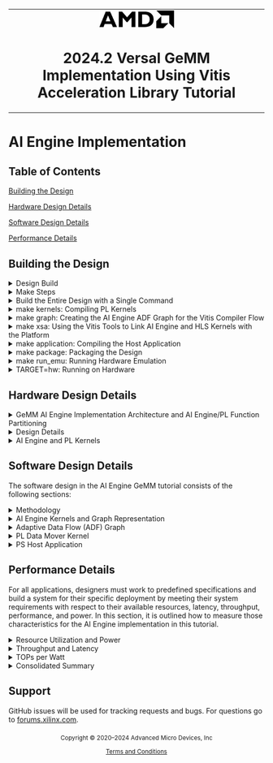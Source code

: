 ﻿<table class="sphinxhide" width="100%">
 <tr width="100%">
    <td align="center"><img src="https://raw.githubusercontent.com/Xilinx/Image-Collateral/main/xilinx-logo.png" width="30%"/><h1>2024.2 Versal GeMM Implementation Using Vitis Acceleration Library Tutorial</h1>
    </td>
 </tr>
</table>

# AI Engine Implementation 

## Table of Contents

[Building the Design](#Building-the-Design)

[Hardware Design Details](#Hardware-Design-Details)

[Software Design Details](#Software-Design-Details)

[Performance Details](#Performance-Details)

## Building the Design

<details>
<summary>Design Build</summary> 

### Design Build

In this section, you build and run the GeMM design using the AI Engine implementation. You compile the AI Engine design and integrate it into a larger system design (including the PL kernels and PS host application). Review the [Integrating the Application section in the AI Engine Documentation](https://docs.amd.com/r/en-US/ug1076-ai-engine-environment/Integrating-the-Application-Using-the-Vitis-Tools-Flow) for the general flow. 

At the end of this section, the design flow will generate a new directory (called `build/`). Underneath are sub-directories named `(gemm_$(MAT_DIMS)/` (for example, `gemm_32x32x32/`) depending on the Mat A and Mat B dimensions and the number of instances `x$(GEMM_INSTS)` chosen in the build. Each sub-directory contains the `hw_emu/` and/or `hw/` subfolders. The respective subfolders contain `Work/` and `libadf.a`, outputs from the AI Engine compiler, the host app executable and the builds, targeted to `hw` or `hw_emu` respectively. The `hw_emu/` subfolder contains the build for hardware emulation. The `hw/` subfolder contains the build for hardware run on a VCK190 board.

</details>

<details>
<summary>Make Steps</summary> 

### Make Steps

To run the following `make` steps (that is, `make kernels`, `make graph`, and so on), you must be in the `AIE/` folder. The options that can be specified in the `make` steps are as follows.

`TARGET:` This can be set to `hw` or `hw_emu` to build the design in the hardware or hardware emulation flow respectively. The default option is `hw_emu`.

`GEMM_INSTS:` This is set to `1` by default and is not allowed to be changed right.

`GEMM_SIZE`: Matrix Dimensions Involved. `32` means Mat A (input matrix 1), B (input matrix 2) and C (output matrix) are square matrices of dimension `32`. Permissible values are `32`, `64`, `128`, `256`, `512`, and `1024`.

`ITER_CNT:` The number of iterations the design is run. The default is `1`.

`EN_TRACE:` Flag to enable trace profiling. `0` is disabled and `1` is enabled. The default is `0` (disabled).

The Makefile uses the following directory references:

```
## Relative gemm directory
RELATIVE_PROJECT_DIR := ./

## Absolute gemm directory = <user path>/Tutorials/AI_Engine/gemm
PROJECT_REPO := $(shell readlink -f $(RELATIVE_PROJECT_DIR))

DESIGN_REPO  := $(PROJECT_REPO)/design
AIE_SRC_REPO := $(DESIGN_REPO)/aie_src
PL_SRC_REPO  := $(DESIGN_REPO)/pl_src
HOST_APP_SRC_REPO := $(DESIGN_REPO)/host_app_src

SYSTEM_CONFIGS_REPO    := $(DESIGN_REPO)/system_configs
PROFILING_CONFIGS_REPO := $(DESIGN_REPO)/profiling_configs
EXEC_SCRIPTS_REPO      := $(DESIGN_REPO)/exec_scripts
VIVADO_METRICS_SCRIPTS_REPO := $(DESIGN_REPO)/vivado_metrics_scripts
DIRECTIVES_REPO        := $(DESIGN_REPO)/directives


BASE_BLD_DIR     := $(PROJECT_REPO)/build
GEMM_BLD_DIR     := $(BASE_BLD_DIR)/gemm_$(MAT_DIMS)
INSTS_BLD_DIR    := $(GEMM_BLD_DIR)/x$(GEMM_INSTS)
BUILD_TARGET_DIR := $(INSTS_BLD_DIR)/$(TARGET)

REPORTS_REPO := $(PROJECT_REPO)/reports_dir
BLD_REPORTS_DIR := $(REPORTS_REPO)/gemm_$(MAT_DIMS)/x$(GEMM_INSTS)

XPE_REPO := $(PROJECT_REPO)/xpe_dir
BLD_XPE_DIR := $(XPE_REPO)/gemm_$(MAT_DIMS)/x$(GEMM_INSTS)/$(TARGET)
VCD_FILE_NAME := gemm_$(MAT_DIMS)_x$(GEMM_INSTS)
BLD_TGT_VCD_FILE := $(BUILD_TARGET_DIR)/$(VCD_FILE_NAME).vcd
XPE_FILE := $(BLD_XPE_DIR)/graph_$(VCD_FILE_NAME).xpe

EMBEDDED_PACKAGE_OUT := $(BUILD_TARGET_DIR)/package
EMBEDDED_EXEC_SCRIPT := run_script.sh

WORK_DIR := Work
AIE_SIM_IO_BASE_DIR := $(AIE_SRC_REPO)/aiesim_data
AIE_SIM_IO_DIR := $(AIE_SIM_IO_BASE_DIR)/gemm_$(MAT_DIMS)_ioFiles

```

</details>

<details>
<summary>Build the Entire Design with a Single Command</summary>

### Build the Entire Design with a Single Command

If you are already familiar with the AI Engine and Vitis kernel compilation flows, you can build the entire design for each case of `gemm_$(MAT_DIMS)` with one command: 

```bash
make run (default target is hardware emulation, 1 instance, gemm_$(MAT_DIMS) matrix dimensions, iterations=1 and no trace-profiling )
```
or 

```bash
make run TARGET=hw ITER_CNT=16 EN_TRACE=1 GEMM_SIZE=64 (hardware, 16 iterations, , matrix dimentions 64 for Mat A, B and C and enable trace profiling )
```

This command runs the `make kernels`,`make graph`,`make xsa`,`make application`,`make package`, and `make run_emu` for hardware emulation or to run on hardware (VCK190 board) depending on the `TARGET` you specify. The settings also apply to the individual make steps listed below.

The generated files for each `gemm_$(MAT_DIMS)` are placed under an individual directory: `$(BUILD_TARGET_DIR)/`. Each `make` step to build the design is specified in the following sections. These sections also detail the options used and the location of input and output files in each case.

</details>

<details>
<summary>make kernels: Compiling PL Kernels</summary> 

### make kernels: Compiling PL Kernels


In this step, the Vitis compiler takes any Vitis compiler kernels (RTL or HLS C) in the PL region of the target platform (`xilinx_vck190_base_202420_1`) and the AI Engine kernels and graph and compiles them into their respective XO files. The following commands compile the kernels (default `TARGET=hw_emu`, `GEMM_INSTS=1`, `GEMM_SIZE=32`, `ITER_CNT=1` and `EN_TRACE=0`). 

```
make kernels
```

The command alongwith the options used is as follows (for `dma_hls`):

```
$(BUILD_TARGET_DIR)/$(DATAMOVER_KERNEL_XO).xo: 
	mkdir -p $(BUILD_TARGET_DIR); \
	cd $(BUILD_TARGET_DIR); \
	v++ --target $(TARGET) $(DATAMOVER_KERNEL_VPP_FLAGS) \
		$(VPP_FLAGS) -c -k $(DATAMOVER_KERNEL_TOP) \
		$(DATAMOVER_KERNEL_SRC) -o $@
```

See [this page](https://docs.amd.com/r/en-US/ug1393-vitis-application-acceleration/v-Command) for a detailed description of all Vitis compiler switches. The following table provides a summary of the switches used. 

|Switch|Description|
|  ---  |  ---  |
|--target \| -t [hw\|hw_emu]|Specifies the build target.|
|--platform \| -f|Specifies the name of a supported acceleration platform as specified by the $PLATFORM_REPO_PATHS environment variable or the full path to the platform XPFM file.|
|--save-temps \| -s|Directs the Vitis compiler command to save intermediate files/directories created during the compilation and link process. Use the `--temp_dir` option to specify a location to write the intermediate files to.|
|--temp_dir <string>|This allows you to manage the location where the tool writes temporary files created during the build process. The temporary results are written by the Vitis compiler, and then removed, unless the `--save-temps` option is also specified.|
|--verbose|Display verbose/debug information.|
|--compile \| -c|Required for compilation to generate XO files from kernel source files.|
|--kernel \<arg\>\|-k \<arg\>|Compile only the specified kernel from the input file. Only one -k option is allowed per Vitis compiler command.|
|--output \| -o|Specifies the name of the output file generated by the V++ command. The DMA HLS kernels output should be XO.|

|Input|Description|
|  ---  |  ---  |
|$(PL_SRC_REPO)/dma_hls.cpp|Defines the data mover PL kernel.|

|Output|Description|
|  ---  |  ---  |
|$(BUILD_TARGET_DIR)/dma_hls.hw_emu.xo|The data mover kernel object file.|

</details>

<details>
<summary>make graph: Creating the AI Engine ADF Graph for the Vitis Compiler Flow</summary> 

### make graph: Creating the AI Engine ADF Graph for Vitis Compiler Flow

An ADF graph can be connected to an extensible Vitis platform (the graph I/Os can be connected either to platform ports or to ports on Vitis kernels through Vitis compiler connectivity directives). 

* The AI Engine ADF C++ graph of the design contains AI Engine kernels and PL kernels. 
* All interconnects between kernels are defined in the C++ graph
* All interconnections to external I/O are fully specified in the C++ simulation testbench (`graph.cpp`) that instantiates the C++ ADF graph object. 

To compile the graph using the Makefile flow type (default `TARGET=hw_emu`, `GEMM_INSTS=1`, `GEMM_SIZE=32`, `ITER_CNT=1` and `EN_TRACE=0`):

```
make graph
```

The following AI Engine compiler command, alongwith the options used, compiles the AI Engine design graph: 

```
...
AIE_FLAGS := -include=$(AIE_SRC_REPO)
AIE_FLAGS += -include=$(DSPLIB_ROOT)/L1/include/aie
AIE_FLAGS += -include=$(DSPLIB_ROOT)/L1/src/aie
AIE_FLAGS += -include=$(DSPLIB_ROOT)/L1/tests/aie/inc
AIE_FLAGS += -include=$(DSPLIB_ROOT)/L1/tests/aie/src
AIE_FLAGS += -include=$(DSPLIB_ROOT)/L2/include/aie
AIE_FLAGS += -include=$(DSPLIB_ROOT)/L2/tests/aie/common/inc
AIE_FLAGS += --verbose
AIE_FLAGS += --Xpreproc="-DITER_CNT=$(ITER_CNT)"
AIE_FLAGS += --Xpreproc="-DGRAPH_ITER_CNT=$(GRAPH_ITER_CNT)"
AIE_FLAGS += --Xpreproc="-DGEMM_SIZE=$(GEMM_SIZE)"
AIE_FLAGS += --Xpreproc="-DGEMM_INSTS=$(GEMM_INSTS)"
AIE_FLAGS += --platform=$(PLATFORM)
#AIE_FLAGS += --target=$(TARGET)

AIE_FLAGS += --log-level=5
#AIE_FLAGS += --test-iterations=2
AIE_FLAGS += --pl-freq=$(PL_FREQ)
#AIE_FLAGS += --dataflow

#AIE_FLAGS += --constraints=$(AIE_SRC_REPO)/constraints.aiecst

AIE_FLAGS += --Xmapper=BufferOptLevel9
AIE_FLAGS += --Xrouter=DMAFIFOsInFreeBankOnly


AIE_FLAGS += --workdir=$(WORK_DIR)

AIE_SIM_FLAGS := --pkg-dir $(WORK_DIR)/
AIE_SIM_FLAGS += -i=$(AIE_SIM_IO_DIR)

...
graph: $(LIBADF_A)

$(LIBADF_A):  $(AIE_SRC_REPO)/graph.*
	mkdir -p $(BUILD_TARGET_DIR); \
	cd $(BUILD_TARGET_DIR); \
	aiecompiler $(AIE_FLAGS) $(GRAPH_SRC_CPP) 2>&1 | tee -a aiecompiler.log
```

See [this page](https://docs.amd.com/r/en-US/ug1076-ai-engine-environment) for full AI Engine programming environment documentation.

The following table provides a summary of the switches used. 

|Switch|Description|
|  ---  |  ---  |
|--include=\<string\>|Specify compile-time include directory (zero or more).|
|--verbose\|-v|Verbose output of the AI Engine compiler emits compiler messages at various stages of compilation. These debug and tracing logs provide useful messages on the compilation process.|
|--Xpreproc="-D\<Pre-processor Macro String\>"|Specify compile time macro.|
|--Xchess="\<Chess Make Options\>"|Specify compile time chess make options; "main:bridge.llibs=softfloat m" enables floating point operations.|
|--heapsize=\<int\>|Heap size in bytes.|
|--log-level=\<int\>|Log level for verbose logging (default=1).|
|--workdir=\<string\>|By default, the compiler writes all outputs to a sub-directory of the current directory, called Work. Use this option to specify a different output directory.|

The following is a description of the output objects that results from executing the AI Engine compiler (`aiecompiler`) command.

|Inputs Sources|Description|
|  ---  |  ---  |
|$(AIE_SRC_REPO)/graph.cpp|Defines the GeMM graph objects.|

|Output Objects|Description|
|  ---  |  ---  |
|$(BUILD_TARGET_DIR)/libadf.a|Compiled AI Engine design graph.|
|$(BUILD_TARGET_DIR)/Work/|Directory that contains all outputs of the AI Engine compiler.|
</details>

<details>
<summary>make xsa: Using the Vitis Tools to Link AI Engine and HLS Kernels with the Platform</summary> 

### make xsa: Using the Vitis Tools to Link AI Engine and HLS Kernels with the Platform

After the AI Engine kernels and graph and PL HLS kernels have been compiled, you can use the Vitis compiler to link them with the platform to generate a XSA file. 

The Vitis tools allow you to integrate the AI Engine, HLS, and RTL kernels into an existing extensible platform. This is an automated step from a software developer perspective where the platform chosen is provided by the hardware designer. Alternatively, you can opt to use one of the many extensible base platforms provided by AMD, and use the Vitis tools to build the hardware design and integrate the AI Engine and PL kernels into it.
 
To test this feature in this tutorial, use the base VCK190 platform to build the design. The command to run this step is shown in the following example (default `TARGET=hw_emu`, `GEMM_INSTS=1`, `GEMM_SIZE=32`, `ITER_CNT=1` and `EN_TRACE=0`):

```
make xsa
``` 

The command along with the options used is as follows:

```
...
VPP_FLAGS := --platform $(PLATFORM)
VPP_FLAGS += --save-temps
VPP_FLAGS += --temp_dir $(BUILD_TARGET_DIR)/_x
VPP_FLAGS += --verbose
VPP_FLAGS += -g
...
VPP_LINK_FLAGS += --clock.freqHz $(VPP_CLOCK_FREQ):$(DATAMOVER_KERNEL_TOP)_0
VPP_LINK_FLAGS += --clock.defaultTolerance 0.001

### If Profiling for Performance Measurement is enabled..
ifeq ($(EN_TRACE),1)
   ifeq ($(TARGET),hw)
      VPP_LINK_FLAGS += --profile.data $(DATAMOVER_KERNEL_TOP):all:strmInp_from_C0
      VPP_LINK_FLAGS += --profile.trace_memory DDR
      
   endif
endif


VPP_LINK_FLAGS += --config $(SYSTEM_CONFIGS_REPO)/x$(GEMM_INSTS).cfg
VPP_LINK_FLAGS += --vivado.prop fileset.sim_1.xsim.simulate.log_all_signals=true

VPP_LINK_FLAGS += --vivado.prop run.impl_1.STEPS.PLACE_DESIGN.TCL.PRE=$(DIRECTIVES_REPO)/prohibit_select_bli_bels_for_hold.tcl

VPP_LINK_FLAGS += --vivado.prop run.synth_1.STEPS.SYNTH_DESIGN.ARGS.CONTROL_SET_OPT_THRESHOLD=16


VPP_LINK_FLAGS += --vivado.prop run.impl_1.{strategy}={Performance_ExplorePostRoutePhysOpt}
...
xsa:  kernels graph $(BUILD_TARGET_DIR)/$(XSA)

$(BUILD_TARGET_DIR)/$(XSA):$(KERNEL_XOS) $(SYSTEM_CONFIGS_REPO)/*
	cd $(BUILD_TARGET_DIR);	\
	v++ -l $(VPP_FLAGS) $(VPP_LINK_FLAGS) -t $(TARGET) -o $@ $(KERNEL_XOS) $(LIBADF_A)
```
See [this page](https://docs.amd.com/r/en-US/ug1393-vitis-application-acceleration/Building-the-Device-Binary) for a detailed description of Vitis linking options.

|Switch|Description|
|  ---  |  ---  |
|--platform \| -f|Specifies the name of a supported acceleration platform as specified by the $PLATFORM_REPO_PATHS environment variable or the full path to the platform XPFM file.|
|--save-temps \| -s|Directs the V++ command to save intermediate files/directories created during the compilation and link process. Use the `--temp_dir` option to specify a location to write the intermediate files to.|
|--temp_dir <string>|This allows you to manage the location where the tool writes temporary files created during the build process. The temporary results are written by the Vitis compiler, and then removed, unless the `--save-temps` option is also specified.|
|--verbose|Display verbose/debug information.|
|--config <config_file>|Specifies a configuration file containing V++ switches.|
|--output \| -o|Specifies the name of the output file generated by the V++ command. In this design the outputs of the DMA HLS kernels and the PL kernels interfacing with the AI Engine are in XO files.|
|--profile.data [<kernel_name>\|all]:[<cu_name>\|all]:[<interface_name>\|all]\(:[counters\|all]\)|Enables monitoring of data ports through the monitor IPs. This option needs to be specified during linking. See [this page](https://docs.amd.com/r/en-US/ug1393-vitis-application-acceleration/profile-Options) for detailed profiling options.|
|--profile.trace_memory \<FIFO\>:\<size\>\|\<MEMORY\>[\<n\>]|When building the hardware target \(-t=hw\), use this option to specify the type and amount of memory to use for capturing trace data. See [this page](https://docs.amd.com/r/en-US/ug1393-vitis-application-acceleration/profile-Options) for detailed profiling options.|

The information to tell the linker how to connect the AI Engine and PL kernels together is described in a configuration file, `system_configs/x$(GEMM_INSTS).cfg`. The file describes the overall connection scheme of the system.

```
[connectivity]
nk=dma_hls:1:dma_hls_0

#Connections For GEMM Insts 0...
stream_connect=dma_hls_0.strmOut_to_A0:ai_engine_0.DataInA0_CASC0:512
stream_connect=dma_hls_0.strmOut_to_A1:ai_engine_0.DataInA0_CASC1:512
stream_connect=dma_hls_0.strmOut_to_A2:ai_engine_0.DataInA0_CASC2:512
stream_connect=dma_hls_0.strmOut_to_A3:ai_engine_0.DataInA0_CASC3:512
stream_connect=dma_hls_0.strmOut_to_A4:ai_engine_0.DataInA0_CASC4:512
stream_connect=dma_hls_0.strmOut_to_A5:ai_engine_0.DataInA0_CASC5:512
stream_connect=dma_hls_0.strmOut_to_A6:ai_engine_0.DataInA0_CASC6:512
stream_connect=dma_hls_0.strmOut_to_A7:ai_engine_0.DataInA0_CASC7:512

stream_connect=dma_hls_0.strmOut_to_B0:ai_engine_0.DataInB0_CASC0:512
stream_connect=dma_hls_0.strmOut_to_B1:ai_engine_0.DataInB0_CASC1:512
stream_connect=dma_hls_0.strmOut_to_B2:ai_engine_0.DataInB0_CASC2:512
stream_connect=dma_hls_0.strmOut_to_B3:ai_engine_0.DataInB0_CASC3:512
stream_connect=dma_hls_0.strmOut_to_B4:ai_engine_0.DataInB0_CASC4:512
stream_connect=dma_hls_0.strmOut_to_B5:ai_engine_0.DataInB0_CASC5:512
stream_connect=dma_hls_0.strmOut_to_B6:ai_engine_0.DataInB0_CASC6:512
stream_connect=dma_hls_0.strmOut_to_B7:ai_engine_0.DataInB0_CASC7:512

stream_connect=dma_hls_0.strmOut_to_B8:ai_engine_0.DataInB1_CASC0:512
stream_connect=dma_hls_0.strmOut_to_B9:ai_engine_0.DataInB1_CASC1:512
stream_connect=dma_hls_0.strmOut_to_B10:ai_engine_0.DataInB1_CASC2:512
stream_connect=dma_hls_0.strmOut_to_B11:ai_engine_0.DataInB1_CASC3:512
stream_connect=dma_hls_0.strmOut_to_B12:ai_engine_0.DataInB1_CASC4:512
stream_connect=dma_hls_0.strmOut_to_B13:ai_engine_0.DataInB1_CASC5:512
stream_connect=dma_hls_0.strmOut_to_B14:ai_engine_0.DataInB1_CASC6:512
stream_connect=dma_hls_0.strmOut_to_B15:ai_engine_0.DataInB1_CASC7:512

stream_connect=dma_hls_0.strmOut_to_B16:ai_engine_0.DataInB2_CASC0:512
stream_connect=dma_hls_0.strmOut_to_B17:ai_engine_0.DataInB2_CASC1:512
stream_connect=dma_hls_0.strmOut_to_B18:ai_engine_0.DataInB2_CASC2:512
stream_connect=dma_hls_0.strmOut_to_B19:ai_engine_0.DataInB2_CASC3:512
stream_connect=dma_hls_0.strmOut_to_B20:ai_engine_0.DataInB2_CASC4:512
stream_connect=dma_hls_0.strmOut_to_B21:ai_engine_0.DataInB2_CASC5:512
stream_connect=dma_hls_0.strmOut_to_B22:ai_engine_0.DataInB2_CASC6:512
stream_connect=dma_hls_0.strmOut_to_B23:ai_engine_0.DataInB2_CASC7:512


stream_connect=ai_engine_0.DataOutC0:dma_hls_0.strmInp_from_C0
stream_connect=ai_engine_0.DataOutC1:dma_hls_0.strmInp_from_C1
stream_connect=ai_engine_0.DataOutC2:dma_hls_0.strmInp_from_C2

[advanced]
# Disable Profiling in hw_emu so that it is faster...
param=hw_emu.enableProfiling=false

```

See [this page](https://docs.amd.com/r/en-US/ug1393-vitis-application-acceleration/Vitis-Compiler-Configuration-File) for a detailed description of the Vitis compiler configuration file.

|Switch|Comment|
|  ---  |  ---  |
|--connectivity.nk|Number of kernels. `dma_hls:1:dma_hls_0` means that the Vitis compiler should instantiate one dma_hls kernel and name the instance `dma_hls_0`.|
|--connectivity.stream_connect|How the kernels will connect to IPs, platforms, or other kernels. The output of the AI Engine compiler tells you the interfaces that need to be connected. `dma_hls_0.strmOut_to_A0:ai_engine_0.DataIn0` means that the Vitis compiler should connect the port `strmOut_to_A0` of the `dma_hls` PL kernel to the shim channel of the AI Engine with the logical name `DataIn0`, defined in `$(AIE_SRC_REPO)/graph.cpp` as part of the PLIO instantiation.|
|param=compiler.addOutputTypes=hw_export| This option tells the Vitis compiler that besides creating an XCLBIN file, it also outputs an XSA file which is needed to create a post-Vivado fixed platform for Vitis software development.|

The Vitis compiler calls the Vivado™ IP integrator under the hood to build the design. The platform and kernels are input to the Vivado Design Suite, which produces a simulation XSA or an XSA after running place and route on the design. The point at which the XSA is produced from Vivado depends on the `-target` option set on the Vitis compiler command line. 

You can now view the Vivado project, which is located in the `$(BUILD_TARGET_DIR)/_x/link/vivado/vpl/prj` directory. You have now have generated the XCLBIN file that will be used to execute your design on the platform.

</details>

<details>
<summary>make application: Compiling the Host Application</summary> 

### make application: Compiling the Host Application

You can compile the host application by following the typical cross-compilation flow for the Cortex A72. To build the application, run the following command (default `TARGET=hw_emu`, `GEMM_INSTS=1`, `GEMM_SIZE=32`, `ITER_CNT=1` and `EN_TRACE=0`):

```
make application
```
or

```
application: graph $(BUILD_TARGET_DIR)/$(APP_ELF)

REG_GCC_FLAGS := $(GCC_FLAGS)
REG_GCC_FLAGS += -DITER_CNT=$(ITER_CNT)
REG_GCC_FLAGS += -DGRAPH_ITER_CNT=$(GRAPH_ITER_CNT)

$(BUILD_TARGET_DIR)/$(APP_ELF): $(HOST_APP_SRC)/* $(LIBADF_A)
	@rm -rf $(BUILD_TARGET_DIR)/app_control.o $(BUILD_TARGET_DIR)/gemm_aie_app.o $(BUILD_TARGET_DIR)/$(APP_ELF)
	$(CXX) $(REG_GCC_FLAGS) $(GCC_INC_FLAGS) $(AIE_CONTROL_CPP) -o $(BUILD_TARGET_DIR)/app_control.o
	$(CXX) $(REG_GCC_FLAGS) $(GCC_INC_FLAGS) $(APP_SRC_CPP) -o $(BUILD_TARGET_DIR)/gemm_aie_app.o $(GCC_INC_LIB) $(GCC_LIB)
	$(CXX) $(BUILD_TARGET_DIR)/app_control.o $(BUILD_TARGET_DIR)/gemm_aie_app.o $(GCC_INC_LIB) $(GCC_LIB) -o $(BUILD_TARGET_DIR)/$(APP_ELF)
```


See [this page](https://xilinx.github.io/XRT/master/html/index.html) for XRT documentation. See [this page](https://docs.amd.com/r/en-US/ug1076-ai-engine-environment/Programming-the-PS-Host-Application) for details of host application programming.



|Switch|Description|
|  ---  |  ---  |
|-O \| Optimize.| Optimizing compilation takes more time and a lot more memory for a large function. With -O, the compiler tries to reduce code size and execution time, without performing any of the optimizations that can take a great deal of compilation time.|
|-D__linux__|
|-DXAIE_DEBUG|Enable debug interface capabilities where certain core status, event status, or stack trace can be dumped out.|
|-D\<Pre-processor Macro String\>=\<value\>|Pass pre-processor macro definitions to the cross-compiler.|
|-I \<dir\>|Add the directory `dir` to the list of directories to be searched for header files.|
|-o \<file\>|Place output in file `<file>`. This applies regardless of the output being produced, whether it be an executable file, an object file, an assembler file, or preprocessed C code.|
|--sysroot=\<dir\>|Use `dir` as the logical root directory for headers and libraries. For example, if the compiler normally searches for headers in `/usr/include` and libraries in `/usr/lib`, it instead searches `dir/usr/include` and `dir/usr/lib`. This is automatically set by the `env_setup.sh` script.|
|-l\<library\>|Search the library named `library` when linking. The GeMM tutorial requires the `adf_api_xrt` and `xrt_coreutil` libraries.|
|-L \<dir\>|Add directory `<dir>` to the list of directories to be searched for `-l`.|

The following is a description of the input sources compiled by the AI Engine compiler command. 

|Inputs Sources|Description|
|  ---  |  ---  |
|$(HOST_APP_SRC_REPO)/gemm_aie_app.cpp|Source application file for the `gemm_aie_xrt.elf` that will run on an A72 processor.|
|$(BUILD_TARGET_DIR)/Work/ps/c_rts/aie_control_xrt.cpp|This is the AI Engine control code generated implementing the graph APIs for the GeMM graph.|

The following is a description of the output objects that results from executing the AI Engine compiler command with the above inputs and options. 

|Output Objects|Description|
|  ---  |  ---  |
|$(BUILD_TARGET_DIR)/gemm_aie_xrt.elf|The executable that will run on an A72 processor.|

</details>

<details>
<summary>make package: Packaging the Design</summary> 

### make package: Packaging the Design

With the AI Engine outputs created, as well as the new platform, you can now generate the programmable device image (PDI) and a package to be used on an SD card. The PDI contains all the executables, bitstreams, and configurations of the device. The packaged SD card directory contains everything to boot Linux, the generated applications, and the XCLBIN.

The command to run this step is as follows (default `TARGET=hw_emu`, `GEMM_INSTS=1`, `GEMM_SIZE=32`, `ITER_CNT=1` and `EN_TRACE=0`):

```
make package
``` 

or

```
...
PKG_FLAGS := -t $(TARGET)
PKG_FLAGS += --save-temps
PKG_FLAGS += --temp_dir $(BUILD_TARGET_DIR)/_x
PKG_FLAGS += -f $(PLATFORM)
PKG_FLAGS += --package.rootfs $(COMMON_IMAGE_VERSAL)/rootfs.ext4
PKG_FLAGS += --package.kernel_image $(COMMON_IMAGE_VERSAL)/Image
PKG_FLAGS += --package.boot_mode=sd
PKG_FLAGS += --package.out_dir $(EMBEDDED_PACKAGE_OUT)
PKG_FLAGS += --package.image_format=ext4
PKG_FLAGS += --package.sd_file $(BUILD_TARGET_DIR)/$(APP_ELF) $(BUILD_TARGET_DIR)/$(XSA) $(LIBADF_A)
PKG_FLAGS += --package.sd_file $(BUILD_TARGET_DIR)/$(APP_ELF_INF_RUN) 
PKG_FLAGS += --package.sd_file $(EXEC_SCRIPTS_REPO)/$(EMBEDDED_EXEC_SCRIPT)

## If Profiling for Performance Measurement is enabled..
ifeq ($(EN_TRACE),1)
   ifeq ($(TARGET),hw)
      PKG_FLAGS += --package.sd_file $(PROFILING_CONFIGS_REPO)/xrt.ini
   
   endif
endif

## If XRT_ROOT is set...
ifdef XRT_ROOT
   PKG_FLAGS += --package.sd_dir $(XRT_ROOT)

endif

PKG_FLAGS += --package.defer_aie_run
...
package: application application_inf_run xsa $(EMBEDDED_PACKAGE_OUT)

$(EMBEDDED_PACKAGE_OUT): $(PROFILING_CONFIGS_REPO)/* $(EXEC_SCRIPTS_REPO)/* $(BUILD_TARGET_DIR)/$(APP_ELF) $(BUILD_TARGET_DIR)/$(XSA) $(BUILD_TARGET_DIR)/$(APP_ELF_INF_RUN)
	rm -rf $(EMBEDDED_PACKAGE_OUT)
	cd $(BUILD_TARGET_DIR);	\
	v++ -p $(PKG_FLAGS)
```

See [this page](https://docs.amd.com/r/en-US/ug1393-vitis-application-acceleration/package-Options) for more details about packaging the system.

|Switch|Description|
|  ---  |  ---  |
|--target \| -t [hw\|hw_emu]|Specifies the build target.|
|--package \| -p|Packages the final product at the end of the Vitis compile and link build process.|
|--package.rootfs \<arg\>|Where \<arg\> specifies the absolute or relative path to a processed Linux root file system file. The platform RootFS file is available for download from xilinx.com. Refer to the [Vitis Software Platform Installation](https://docs.amd.com/r/en-US/ug1393-vitis-application-acceleration/Vitis-Software-Platform-Installation) for more information.|
|--package.kernel_image \<arg\>|Where \<arg\> specifies the absolute or relative path to a Linux kernel image file. Overrides the existing image available in the platform. The platform image file is available for download from xilinx.com. Refer to the [Vitis Software Platform Installation](https://docs.amd.com/r/en-US/ug1393-vitis-application-acceleration/Vitis-Software-Platform-Installation) for more information.|
|--package.boot_mode \<arg\>|Where \<arg\> specifies <ospi\|qspi\|sd>. Boot mode used for running the application in emulation or on hardware.|
|--package.image_format|Where \<arg\> specifies the \<ext4\|fat32\> output image file format. `ext4` is the Linux file system and `fat32` is the Windows file system.|
|--package.sd_file|Where \<arg\> specifies an ELF or other data file to package into the `sd_card` directory/image. This option can be used repeatedly to specify multiple files to add to the `sd_card` directory.|
|--package.defer_aie_run| Load the AI Engine application with the ELF file, but wait to run it until graph run directs it. This is required in the PS based AI Engine flow.|

|Inputs Sources|Description|
|  ---  |  ---  |
|$(PLATFORM_REPO_PATHS)/sw/versal/xrt|The PS host application needs the XRT headers in this folder to execute.|
|$(PLATFORM_REPO_PATHS)/sw/versal/xilinx-versal/rootfs.ext4|The root filesystem file for PetaLinux.|
|$(PLATFORM_REPO_PATHS)/sw/versal/xilinx-versal/Image|The pre-built PetaLinux image that the processor boots from.|
|$(BUILD_TARGET_DIR)/gemm_aie_xrt.elf|The PS host application executable created in the `make application` step.|
|$(BUILD_TARGET_DIR)/vck190_aie_gemm.hw_emu.xsa|The XCLBIN file created in the `make xsa` step.|
|$(BUILD_TARGET_DIR)/libadf.a|The compiled AI Engine design graph created in the `make graph` step.|

The output of the Vitis compiler package step is the package directory that contains the contents to run hardware emulation. 

|Output Objects|Description|
|  ---  |  ---  |
|$(BUILD_TARGET_DIR)/package|The hardware emulation package that contains the boot file, hardware emulation launch script, PLM and PMC boot files, PMC and QEMU command argument specification files, and Vivado simulation folder.|

</details>

<details>
<summary>make run_emu: Running Hardware Emulation</summary>

### make run_emu: Running Hardware Emulation

After packaging, everything is set to run hardware emulation. To run emulation, use the following command (default `TARGET=hw_emu`):

```
make run_emu 
```

or

```
###########################################################################
Hardware Emulation Goto:
$(BUILD_TARGET_DIR)/package

and do:
./launch_hw_emu.sh or ./launch_hw_emu.sh -g (for waveform viewer) or ./launch_hw_emu.sh -run-app $(EMBEDDED_EXEC_SCRIPT) (to check results without opening waveform viewer) ...

```

When hardware emulation is launched, you see the QEMU simulator load. Wait for the autoboot countdown to go to zero. After a few minutes, the root Linux prompt comes up: 

```bash

root@versal-rootfs-common-2024_2:~#

```

After the root prompt comes up, run the following commands to run the design:  

```
mount /dev/mmcblk0p1 /mnt
cd /mnt
./gemm_aie_xrt.elf a.xclbin
```

The `gemm_aie_xrt.elf` executes. After a few minutes, you should see the output with `TEST PASSED` on the console. When this is shown, run the following keyboard command to exit the QEMU instance: 

```
#To exit QEMU Simulation
Press CtrlA, let go of the keyboard, and then press x 
```

To run with waveform, do the following:

```
cd $(BUILD_TARGET_DIR)/package
./launch_hw_emu.sh -g
```

The XSIM Waveform Viewer is launched. Drag and drop the signals into the viewer and click **Play** to start the emulation. Go back to the terminal and wait for the Linux prompt to show up. In the XSIM Waveform Viewer, you see the signals you added to the waveform adjusting over the execution of the design. When this is done, hit the pause button and close the window to end the emulation.

The following figure shows a waveform view of the gemm_32x32x32 - 1x design.

![Image of GeMM AIE HW_EMU Run Waveform View For 32x32x32 Design](images/gemm_aie_hw_emu_waveform_view_32x32x32.PNG)

</details>

<details>
<summary>TARGET=hw: Running on Hardware</summary>

### Running on Hardware

To run the design in hardware, rerun the following `make` steps with `TARGET=hw` and other applicable options (see the preceding `make` steps specified above).

```
make kernels xsa package TARGET=hw 
```

These commands create a `$(BUILD_TARGET_DIR)` folder with the kernels, XSA, and `package` for a hardware run. 

Run the following step to set up the execution file, generated images, and base images (`$(BUILD_TARGET_DIR)/package/sd_card` and `$(BUILD_TARGET_DIR)/package/sd_card.img`).

```
make run_emu TARGET=hw 
```

These commands create a `build/hw` folder with the kernels, XSA, and `package` for a hardware run. Follow steps 1-9 to run the `gemm_aie_xrt.elf` executable on your VCK190 board. 

**Step 1.** Ensure your board is powered off. 

**Step 2.** Use an SD card writer (such as balenaEtcher) to flash the `sd_card.img` file to an SD card. 

**Step 3.** Plug the flashed SD card into the top slot of the VCK190 board. 

**Step 4.** Set the switch (`SW1 Mode\[3:0\]=1110 = OFF OFF OFF ON`).

**Step 5.** Connect your computer to the VCK190 board using the USB cable included with the board. 

**Step 6.** Open a TeraTerm terminal and select the correct COM port. Set the port settings to the following: 

```
Port: <COMMXX>
Speed: 115200
Data: 8 bit
Parity: none
Stop Bits: 1 bit
Flow control: none
Transmit delay: 0 msec/char 0 msec/line
```

**Step 7.** Power on the board.

**Step 8.** Wait until you see the `root@versal-rootfs-common-2024.2` Linux command prompt. Press **Enter** a few times to get past any `xinit` errors. 

**Step 9.** Run the following commands in the TeraTerm terminal: 

```
cd /mnt/sd-mmcblk0p1

./gemm_aie_xrt.elf a.xclbin
```

</details>

## Hardware Design Details
<details>
<summary>GeMM AI Engine Implementation Architecture and AI Engine/PL Function Partitioning</summary>

### GeMM AI Engine Implementation Architecture and AI Engine/PL Function Partitioning

The following figure shows a high-level block diagram of the design. The test harness consists of the AI Engine and data mover HLS kernels (`dma_hls`). In this setup, there is an AXI4-Stream interface between the data mover kernels and AI Engines, with a data width of 128 bits. The data mover kernels and the AI Engine array interface are running at 312.5 MHz.

The data mover is a PL-based data generator and checker. It generates constant matrices as inputs and checks the output of the gemm core for its output.

#### GeMM Block Diagram for Matrices 32x32x32 to 1024x1024x1024
![Image of GeMM AIE Implementation Architecture GeMM 32x32x32 to 1024x1024x1024](images/gemm_aie_block_diagram_common.PNG)


</details>

<details>
<summary>Design Details</summary>

### Design Details

The design in this tutorial starts with a base platform containing the control interface and processing system (CIPS), NoC, AI Engine, and the interfaces among them. The Vitis compiler linker step builds on top of the base platform by adding the AI Engine graphs and PL kernels. To add the various functions in a system-level design, PL kernels are added to the base platform depending on the application (that is, the PL kernels present in each design might vary). An ADF graph is connected to an extensible Vitis platform where the graph I/Os are connected either to the platform ports or to ports on Vitis kernels through the Vitis compiler connectivity directives. In the design, the components are added by the Vitis compiler `-l` step (see [make XSA](#make-xsa-using-the-vitis-tools-to-link-ai-engine-and-hls-kernels-with-the-platform)) and include the following:


* `libadf.a`
* Data mover kernel (`dma_hls.[hw|hw_emu].xo`)
* Connection interfaces defined in the system configuration file

To see a schematic view of the design with the extended platform as shown in the following figure, open the following in Vivado:

```
`build/gemm_$(MAT_DIMS)/x$(GEMM_INSTS)/[hw|hw_emu]/_x/link/vivado/vpl/prj/prj.xpr`
```

![Image of GeMM AIE Vivado BD GeMM 32x32x32](images/gemm_aie_vivado_bd_32x32x32.PNG)

In this design, the GeMM computation happens in multiple stages. The input is split and broadcast to multiple cores, the number of rows in Mat A and the number of columns in Mat B is split into several blocks, based on the cascade length and so on, and then each block in Mat A is multiplied with the corresponding block in Mat B, which generates blocks of outputs, which finally propagated for to the final output.

The datamover kernel provides the parallel inputs required by the GeMM AIE graph, and finally, the data coming out of the AI Engines is streamed to a PL kernel where it is checked against the expected constant pattern. If there is a mismatch, it is recorded in the variable `errCnt`, which is read in the host app to determine whether the test has passed or failed.

The system debugging and profiling IP (DPA) is added to the PL region of the device to capture AI Engine runtime trace data if the `EN_TRACE` option is enabled in the design. The `dma_hls` kernel and the AI Engine array interface are both operating at 312.5 MHz.

</details>

<details>
<summary>AI Engine and PL Kernels</summary>

### AI Engine and PL Kernels

The top-level AI Engine graph, `graph.cpp`, contains two sub-graphs: `aiesynth_graph` and `GeMM`. The `aiesynth_graph` performs the block-level GeMM and the `GeMM` graph.

#### dma_hls

The PL-based data mover consists of the `dma_hls` kernel, which generates constant Inputs for Mat A and B and checks the output of GeMM graph for the expected constant pattern.

* It internally comprises four loops (`inp_A`, `inp_B`, and `out_C`), with all concurrently scheduled.
* The data width is 128 bits at both the AXI4-stream I/O sides, running at 312.5 MHz.

</details>

## Software Design Details

The software design in the AI Engine GeMM tutorial consists of the following sections:

<details>
<summary>Methodology</summary>

### Methodology

The following figure elaborates on the AI Engine implementation methodology.


#### GeMM Block Diagram Methodology for Matrices 32x32x32 to 1024x1024x1024

![Image of GeMM AIE Implementation Methodology GeMM 32x32x32 to 1024x1024x1024](images/gemm_aie_block_diagram_methodology_common.PNG)

#### AI Engine

##### Independent Cores

The kernels in the AI Engine graph for `aiesynth_graph` are to be configured to be independent, with runtime ratios set to >= 0.6 so that each can be run independently of the other.

```
...
for(int i = 0; i < 8; i++) {
            adf::runtime<ratio>(sg_0_0_kernels[i]) = 0.9;
         }
...
```

##### Window Streaming Buffer Config

The `graph.h` graph performs GeMM with graph window streaming buffer size as `WINDOW_SIZE`, which is fixed to matrix dimension.
```
...
   #define SPLIT 3
   #define CASC_LN 8
   #define N_SAMPLES 1
   
   //defining DIM_A, DIM_B, DIM_AB
   #if GEMM_SIZE == 32
   #define DIM_A 16 
   #define DIM_B 12
   #elif GEMM_SIZE == 64
   #define DIM_A 32 
   #define DIM_B 24
   #elif GEMM_SIZE == 128
   #define DIM_A 44 
   #define DIM_B 44 
   #elif GEMM_SIZE == 256
   #define DIM_A 44 
   #define DIM_B 44 
   #elif GEMM_SIZE == 512
   #define DIM_A 16 
   #define DIM_B 16
   #elif GEMM_SIZE == 1024
   #define DIM_A 16 
   #define DIM_B 16
   #endif
   #define DIM_AB (GEMM_SIZE)
   
   //defining GEMM_SIZE_ZP_A
   #if (GEMM_SIZE % DIM_A) == 0 
       #define GEMM_SIZE_ZP_A GEMM_SIZE			
   #else 
       #define GEMM_SIZE_ZP_A (GEMM_SIZE - (GEMM_SIZE % DIM_A) + DIM_A)	
   #endif
   
   //defining GEMM_SIZE_ZP_B
   #if (GEMM_SIZE % (DIM_B*SPLIT)) == 0 
       #define GEMM_SIZE_ZP_B GEMM_SIZE			
   #else 
       #define GEMM_SIZE_ZP_B ((GEMM_SIZE) - ((GEMM_SIZE) % (DIM_B*SPLIT)) + (DIM_B*SPLIT))
   #endif

   #endif
   
   
   #define WINDOW_SIZE_A (DIM_A * DIM_AB * N_SAMPLES)
   #define WINDOW_SIZE_B (DIM_B * DIM_AB * N_SAMPLES)
...
```

#### Data Mover

##### Data Generation/Checking and Sequencing

The data mover comprises four loops (`inp_A`, `inp_B`, and `out_C`), with all concurrently scheduled.

##### Concurrent Scheduling

Concurrent scheduling is required so that each function runs independently and the execution of one function is not blocking the other. The concurrent scheduling of the three functions `inp_A`, `inp_B`, and `out_C` is achieved using `#pragma HLS DATAFLOW` as shown in the following example.

```
#pragma HLS DATAFLOW
   
   ap_uint<21> errCnt = 0;
   ap_uint<128> goldenVal_ZP = ap_uint<128> \
   ("0x00000000000000000000000000000000", 16);
   
   #if GEMM_SIZE == 32
      ap_uint<128> goldenVal = ap_uint<128> \
      ("0x00400040004000400040004000400040", 16);
   
   #elif GEMM_SIZE == 64
      ap_uint<128> goldenVal = ap_uint<128> \
      ("0x00800080008000800080008000800080", 16);
   
   #elif GEMM_SIZE == 128
      ap_uint<128> goldenVal = ap_uint<128> \
      ("0x01000100010001000100010001000100", 16);
   
   #elif GEMM_SIZE == 256
      ap_uint<128> goldenVal = ap_uint<128> \
      ("0x02000200020002000200020002000200", 16);
   
   #elif GEMM_SIZE == 512
      ap_uint<128> goldenVal = ap_uint<128> \
      ("0x04000400040004000400040004000400", 16);
   
   #elif GEMM_SIZE == 1024
      ap_uint<128> goldenVal = ap_uint<128> \
      ("0x08000800080008000800080008000800", 16);
   
   #endif


   inp_A(strmOut_to_A0, strmOut_to_A1, strmOut_to_A2, strmOut_to_A3, strmOut_to_A4, strmOut_to_A5, strmOut_to_A6, strmOut_to_A7,
         matSz_A);
   
   inp_B(strmOut_to_B0, strmOut_to_B1, strmOut_to_B2, strmOut_to_B3,
         strmOut_to_B4, strmOut_to_B5, strmOut_to_B6, strmOut_to_B7,
         strmOut_to_B8, strmOut_to_B9, strmOut_to_B10, strmOut_to_B11,
         strmOut_to_B12, strmOut_to_B13, strmOut_to_B14, strmOut_to_B15,
         strmOut_to_B16, strmOut_to_B17, strmOut_to_B18, strmOut_to_B19,
         strmOut_to_B20, strmOut_to_B21, strmOut_to_B22, strmOut_to_B23,
         matSz_B);
   
   out_C(strmInp_from_C0, strmInp_from_C1, strmInp_from_C2, matSz_C, errCnt, goldenVal, goldenVal_ZP);
   }
```

##### Vitis HLS Scheduling and Dataflow View

The following figure shows the data mover scheduler view.

![Image of Datamover Scheduler View](images/dma_hls_scheduler_view.PNG)

The following figure shows the data mover dataflow view.

![Image of Datamover Dataflow View](images/dma_hls_dataflow_view.PNG)

The following figure shows the data mover functional call graph view.

![Image of Datamover Functional call graph View](images/dma_hls_functional_call_graph_view.PNG)

#### Streaming Interface Data Width

The streaming interface data width is kept at 128 bits to reduce read/write overhead while processing data.

</details>

<details>
<summary>AI Engine Kernels and Graph Representation</summary>

### AI Engine Kernels and Graph Representation

An AI Engine kernel is a C/C++ program written using specialized intrinsic calls that target the VLIW vector processor. The AI Engine compiler compiles the kernel code to produce an executable ELF file for each of the AI Engines being used in the design. Review the [AI Engine Kernel Programming](https://docs.amd.com/r/en-US/ug1079-ai-engine-kernel-coding) section in the AI Engine documentation for a high-level overview of kernel programming. These kernels can be stitched together to function as AI Engine graphs written in C++. In this design, the AI Engine compiler writes a summary of compilation results. You can view the graph by running the following command:

`vitis_analyzer $(BUILD_TARGET_DIR)/Work/graph.aiecompile_summary`

The following figures show the graph representation of the AI Engine kernels (default gemm_32x32x32), it shows the compute units.

![Image of GeMM AI Engine Graph GeMM 32x32x32](images/gemm_aie_graph_vitis_analyzer_32x32x32.PNG)

</details>

<details>
<summary>Adaptive Data Flow (ADF) Graph</summary>

### Adaptive Data Flow (ADF) Graph

This section describes the overall data flow graph specification of the GeMM design using AI Engine which is compiled by the AI Engine compiler.

The overall graph definition of the design is contained in the `graph.cpp` file. The top-level graph contains two sub-graphs, `aiesynth_graph` and `GeMM`. The following describes the definition of the sub-graphs.

#### Defining the Graph Class


Define the graph classes by using the objects defined in the appropriate name space. It must include the ADF library and [Vitis DSP Library](https://docs.amd.com/r/en-US/Vitis_Libraries/dsp/user_guide/L2/dsp-lib-func.html#matrix-multiply) for GeMM. A general specification is put in for the ADF namespace:


```
   class GeMM: public adf::graph
   {
      public:
         input_plio matA_inp[CASC_LN];
         input_plio matB_inp[(SPLIT * CASC_LN)];
         output_plio matC_out[SPLIT];
         
         GeMM() {
            // GeMM Graph Declarations...
            xf::dsp::aie::blas::matrix_mult::matrix_mult_graph<int16, int16, DIM_A, DIM_AB, DIM_B, 0, 0, \
               ROW_MAJOR, ROW_MAJOR, ROW_MAJOR, 0, 0, 0, WINDOW_SIZE_A, WINDOW_SIZE_B, CASC_LN> mmult[SPLIT];
            
            // Mat A PLIO node names...
            for(int j = 0; j < CASC_LN; ++j) {
               std::string matA_plioOut_str = "DataInA" + std::to_string(0) + "_CASC" + std::to_string(j);
               const char *matA_plioOut = matA_plioOut_str.c_str();
               
               std::string matA_Out_file_str = "a" + std::to_string(0) + "_casc" + std::to_string(j) + ".txt";
               const char *matA_Out_file = matA_Out_file_str.c_str();
               
               matA_inp[j] = input_plio::create(matA_plioOut, plio_128_bits, matA_Out_file);
            }
            
            for(int i = 0; i < SPLIT; ++i) {
               // CASC_LN No. of kernels will be created...
               adf::kernel *mmult_kernels = mmult[i].getKernels();
               
               for(int j = 0; j < CASC_LN; ++j) {
                  // Mat B PLIO node names...
                  std::string matB_plioOut_str = "DataInB" + std::to_string(i) + "_CASC" + std::to_string(j);
                  const char *matB_plioOut = matB_plioOut_str.c_str();
                  
                  std::string matB_Out_file_str = "b" + std::to_string(i) + "_casc" + std::to_string(j) + ".txt";
                  const char *matB_Out_file = matB_Out_file_str.c_str();
                  
                  matB_inp[(i * CASC_LN) + j] = input_plio::create(matB_plioOut, plio_128_bits, matB_Out_file);
               } 
               
               // Mat C PLIO node names...
               std::string matC_plioOut_str = "DataOutC" + std::to_string(i);
               const char *matC_plioOut = matC_plioOut_str.c_str();
               
               std::string matC_Out_file_str = "data/c" + std::to_string(i) + ".txt";
               const char *matC_Out_file = matC_Out_file_str.c_str();
               
               // Creating PLIO nodes...
               matC_out[i] = output_plio::create(matC_plioOut, plio_128_bits, matC_Out_file);
               
               // Connecting PLIO Nodes...
               for(int k = 0; k < CASC_LN; ++k) {
                  // Setting runtime ratio...
                  adf::runtime<ratio>(mmult_kernels[k]) = 0.8;
                  
                  // Connecting port IO nodes...
                  adf::connect<>(matA_inp[k].out[0], mmult[i].inA[k]);
                  adf::connect<>(matB_inp[(i * CASC_LN) + k].out[0], mmult[i].inB[k]);
               }
               
               // Connecting port IO nodes...
               adf::connect<>(mmult[i].out[0], matC_out[i].in[0]);
            }
            location<graph>(*this) = area_group({{aie_tile, 14, 0, 13+CASC_LN, SPLIT}});
         }
   };
```

#### Top-Level Application

Define a top-level application file (`graph.cpp` in this design) that contains an instance of the graph class:

```
#include "graph.h"

int base_col = 0, base_row = 0, matrixCtr = 0;

GeMM g;

#ifdef __AIESIM__

   int main(void)
   {
      g.init();
      g.run(GRAPH_ITER_CNT);
      g.end();
   
      return 0;
   }

#endif
```

</details>

<details>
<summary>PL Data Mover Kernel</summary>

### PL Data Mover Kernel

In addition to the kernels operating in the AI Engine array, this design specifies a data mover kernel to run in the PL region of the device (written in HLS C++). The data mover kernel is brought into the design during the Vitis kernel compilation. The software design of the data mover kernel is described in the following sections. 

#### dma_hls (dma_hls.cpp)

The `dma_hls` kernel write and reads data to AXI4-Stream interfaces.

##### Top Function Declaration

The `dma_hls` kernel takes the following arguments which was declared in `dma_hls.h`:

```
int dma_hls(
   hls::stream<ap_axiu<128, 0, 0, 0>> &strmOut_to_A0,
   hls::stream<ap_axiu<128, 0, 0, 0>> &strmOut_to_A1,
   hls::stream<ap_axiu<128, 0, 0, 0>> &strmOut_to_A2,
   hls::stream<ap_axiu<128, 0, 0, 0>> &strmOut_to_A3,
   hls::stream<ap_axiu<128, 0, 0, 0>> &strmOut_to_A4,
   hls::stream<ap_axiu<128, 0, 0, 0>> &strmOut_to_A5,
   hls::stream<ap_axiu<128, 0, 0, 0>> &strmOut_to_A6,
   hls::stream<ap_axiu<128, 0, 0, 0>> &strmOut_to_A7,
   hls::stream<ap_axiu<128, 0, 0, 0>> &strmOut_to_B0,
   hls::stream<ap_axiu<128, 0, 0, 0>> &strmOut_to_B1,
   hls::stream<ap_axiu<128, 0, 0, 0>> &strmOut_to_B2,
   hls::stream<ap_axiu<128, 0, 0, 0>> &strmOut_to_B3,
   hls::stream<ap_axiu<128, 0, 0, 0>> &strmOut_to_B4,
   hls::stream<ap_axiu<128, 0, 0, 0>> &strmOut_to_B5,
   hls::stream<ap_axiu<128, 0, 0, 0>> &strmOut_to_B6,
   hls::stream<ap_axiu<128, 0, 0, 0>> &strmOut_to_B7,
   hls::stream<ap_axiu<128, 0, 0, 0>> &strmOut_to_B8,
   hls::stream<ap_axiu<128, 0, 0, 0>> &strmOut_to_B9,
   hls::stream<ap_axiu<128, 0, 0, 0>> &strmOut_to_B10,
   hls::stream<ap_axiu<128, 0, 0, 0>> &strmOut_to_B11,
   hls::stream<ap_axiu<128, 0, 0, 0>> &strmOut_to_B12,
   hls::stream<ap_axiu<128, 0, 0, 0>> &strmOut_to_B13,
   hls::stream<ap_axiu<128, 0, 0, 0>> &strmOut_to_B14,
   hls::stream<ap_axiu<128, 0, 0, 0>> &strmOut_to_B15,
   hls::stream<ap_axiu<128, 0, 0, 0>> &strmOut_to_B16,
   hls::stream<ap_axiu<128, 0, 0, 0>> &strmOut_to_B17,
   hls::stream<ap_axiu<128, 0, 0, 0>> &strmOut_to_B18,
   hls::stream<ap_axiu<128, 0, 0, 0>> &strmOut_to_B19,
   hls::stream<ap_axiu<128, 0, 0, 0>> &strmOut_to_B20,
   hls::stream<ap_axiu<128, 0, 0, 0>> &strmOut_to_B21,
   hls::stream<ap_axiu<128, 0, 0, 0>> &strmOut_to_B22,
   hls::stream<ap_axiu<128, 0, 0, 0>> &strmOut_to_B23,
   hls::stream<ap_axiu<128, 0, 0, 0>> &strmInp_from_C0,
   hls::stream<ap_axiu<128, 0, 0, 0>> &strmInp_from_C1,
   hls::stream<ap_axiu<128, 0, 0, 0>> &strmInp_from_C2,
   ap_int<32> matSz_A, ap_int<32> matSz_B, ap_int<32> matSz_C
   );
```

- `ap_int<N>` is an arbitrary precision integer data type defined in `ap_int.h` where `N` is a bit size from 1-1024. In this design, the bit size is set to 128.
- `hls::stream<ap_axiu<D,0,0,0>>` is a data type defined in `ap_axi_sdata.h`. It is a special data class used for data transfer when using a streaming platform. The parameter `<D>` is the data width of the streaming interface, which is set to 128. The remaining three parameters should be set to 0.

##### Top Function Definition

Use the `dataflow` pragma for concurrently scheduling the three functions `inp_A`, `inp_B`, and `out_C`.

```
int dma_hls(
   hls::stream<ap_axiu<128, 0, 0, 0>> &strmOut_to_A0,
   hls::stream<ap_axiu<128, 0, 0, 0>> &strmOut_to_A1,
   hls::stream<ap_axiu<128, 0, 0, 0>> &strmOut_to_A2,
   hls::stream<ap_axiu<128, 0, 0, 0>> &strmOut_to_A3,
   hls::stream<ap_axiu<128, 0, 0, 0>> &strmOut_to_A4,
   hls::stream<ap_axiu<128, 0, 0, 0>> &strmOut_to_A5,
   hls::stream<ap_axiu<128, 0, 0, 0>> &strmOut_to_A6,
   hls::stream<ap_axiu<128, 0, 0, 0>> &strmOut_to_A7,
   hls::stream<ap_axiu<128, 0, 0, 0>> &strmOut_to_B0,
   hls::stream<ap_axiu<128, 0, 0, 0>> &strmOut_to_B1,
   hls::stream<ap_axiu<128, 0, 0, 0>> &strmOut_to_B2,
   hls::stream<ap_axiu<128, 0, 0, 0>> &strmOut_to_B3,
   hls::stream<ap_axiu<128, 0, 0, 0>> &strmOut_to_B4,
   hls::stream<ap_axiu<128, 0, 0, 0>> &strmOut_to_B5,
   hls::stream<ap_axiu<128, 0, 0, 0>> &strmOut_to_B6,
   hls::stream<ap_axiu<128, 0, 0, 0>> &strmOut_to_B7,
   hls::stream<ap_axiu<128, 0, 0, 0>> &strmOut_to_B8,
   hls::stream<ap_axiu<128, 0, 0, 0>> &strmOut_to_B9,
   hls::stream<ap_axiu<128, 0, 0, 0>> &strmOut_to_B10,
   hls::stream<ap_axiu<128, 0, 0, 0>> &strmOut_to_B11,
   hls::stream<ap_axiu<128, 0, 0, 0>> &strmOut_to_B12,
   hls::stream<ap_axiu<128, 0, 0, 0>> &strmOut_to_B13,
   hls::stream<ap_axiu<128, 0, 0, 0>> &strmOut_to_B14,
   hls::stream<ap_axiu<128, 0, 0, 0>> &strmOut_to_B15,
   hls::stream<ap_axiu<128, 0, 0, 0>> &strmOut_to_B16,
   hls::stream<ap_axiu<128, 0, 0, 0>> &strmOut_to_B17,
   hls::stream<ap_axiu<128, 0, 0, 0>> &strmOut_to_B18,
   hls::stream<ap_axiu<128, 0, 0, 0>> &strmOut_to_B19,
   hls::stream<ap_axiu<128, 0, 0, 0>> &strmOut_to_B20,
   hls::stream<ap_axiu<128, 0, 0, 0>> &strmOut_to_B21,
   hls::stream<ap_axiu<128, 0, 0, 0>> &strmOut_to_B22,
   hls::stream<ap_axiu<128, 0, 0, 0>> &strmOut_to_B23,
   hls::stream<ap_axiu<128, 0, 0, 0>> &strmInp_from_C0,
   hls::stream<ap_axiu<128, 0, 0, 0>> &strmInp_from_C1,
   hls::stream<ap_axiu<128, 0, 0, 0>> &strmInp_from_C2,
   ap_int<32> matSz_A, ap_int<32> matSz_B, ap_int<32> matSz_C
   )
{
   #pragma HLS INTERFACE axis port=strmOut_to_A0
   #pragma HLS INTERFACE axis port=strmOut_to_A1
   #pragma HLS INTERFACE axis port=strmOut_to_A2
   #pragma HLS INTERFACE axis port=strmOut_to_A3
   #pragma HLS INTERFACE axis port=strmOut_to_A4
   #pragma HLS INTERFACE axis port=strmOut_to_A5
   #pragma HLS INTERFACE axis port=strmOut_to_A6
   #pragma HLS INTERFACE axis port=strmOut_to_A7
   #pragma HLS INTERFACE axis port=strmOut_to_B0  
   #pragma HLS INTERFACE axis port=strmOut_to_B1
   #pragma HLS INTERFACE axis port=strmOut_to_B2
   #pragma HLS INTERFACE axis port=strmOut_to_B3
   #pragma HLS INTERFACE axis port=strmOut_to_B4  
   #pragma HLS INTERFACE axis port=strmOut_to_B5
   #pragma HLS INTERFACE axis port=strmOut_to_B6
   #pragma HLS INTERFACE axis port=strmOut_to_B7
   #pragma HLS INTERFACE axis port=strmOut_to_B8  
   #pragma HLS INTERFACE axis port=strmOut_to_B9
   #pragma HLS INTERFACE axis port=strmOut_to_B10
   #pragma HLS INTERFACE axis port=strmOut_to_B11
   #pragma HLS INTERFACE axis port=strmOut_to_B12 
   #pragma HLS INTERFACE axis port=strmOut_to_B13
   #pragma HLS INTERFACE axis port=strmOut_to_B14
   #pragma HLS INTERFACE axis port=strmOut_to_B15
   #pragma HLS INTERFACE axis port=strmOut_to_B16
   #pragma HLS INTERFACE axis port=strmOut_to_B17
   #pragma HLS INTERFACE axis port=strmOut_to_B18
   #pragma HLS INTERFACE axis port=strmOut_to_B19
   #pragma HLS INTERFACE axis port=strmOut_to_B20
   #pragma HLS INTERFACE axis port=strmOut_to_B21
   #pragma HLS INTERFACE axis port=strmOut_to_B22
   #pragma HLS INTERFACE axis port=strmOut_to_B23
   #pragma HLS INTERFACE axis port=strmInp_from_C0 
   #pragma HLS INTERFACE axis port=strmInp_from_C1
   #pragma HLS INTERFACE axis port=strmInp_from_C2
   
   #pragma HLS INTERFACE s_axilite port=matSz_A bundle=control
   #pragma HLS INTERFACE s_axilite port=matSz_B bundle=control
   #pragma HLS INTERFACE s_axilite port=matSz_C bundle=control
   //#pragma HLS INTERFACE s_axilite port=iterCnt bundle=control
   #pragma HLS INTERFACE s_axilite port=return bundle=control  
   
   #pragma HLS DATAFLOW
   
   ap_uint<21> errCnt = 0;
      ap_uint<128> goldenVal_ZP = ap_uint<128> \
      ("0x00000000000000000000000000000000", 16);
   
   #if GEMM_SIZE == 32
      ap_uint<128> goldenVal = ap_uint<128> \
      ("0x00400040004000400040004000400040", 16);
   
   #elif GEMM_SIZE == 64
      ap_uint<128> goldenVal = ap_uint<128> \
      ("0x00800080008000800080008000800080", 16);
   
   #elif GEMM_SIZE == 128
      ap_uint<128> goldenVal = ap_uint<128> \
      ("0x01000100010001000100010001000100", 16);
   
   #elif GEMM_SIZE == 256
      ap_uint<128> goldenVal = ap_uint<128> \
      ("0x02000200020002000200020002000200", 16);
   
   #elif GEMM_SIZE == 512
      ap_uint<128> goldenVal = ap_uint<128> \
      ("0x04000400040004000400040004000400", 16);
   
   #elif GEMM_SIZE == 1024
      ap_uint<128> goldenVal = ap_uint<128> \
      ("0x08000800080008000800080008000800", 16);
   
   #endif
   
   inp_A(strmOut_to_A0, strmOut_to_A1, strmOut_to_A2, strmOut_to_A3, strmOut_to_A4, strmOut_to_A5, strmOut_to_A6, strmOut_to_A7,
         matSz_A);
   
   inp_B(strmOut_to_B0, strmOut_to_B1, strmOut_to_B2, strmOut_to_B3,
         strmOut_to_B4, strmOut_to_B5, strmOut_to_B6, strmOut_to_B7,
         strmOut_to_B8, strmOut_to_B9, strmOut_to_B10, strmOut_to_B11,
         strmOut_to_B12, strmOut_to_B13, strmOut_to_B14, strmOut_to_B15,
         strmOut_to_B16, strmOut_to_B17, strmOut_to_B18, strmOut_to_B19,
         strmOut_to_B20, strmOut_to_B21, strmOut_to_B22, strmOut_to_B23,
         matSz_B);
   
   out_C(strmInp_from_C0, strmInp_from_C1, strmInp_from_C2, matSz_C, errCnt, goldenVal, goldenVal_ZP);
   
   return errCnt;
}
  ```

The `dma_hls` kernel also specifies HLS pragmas to help optimize the kernel code and adhere to interface protocols. See [this page](https://docs.amd.com/r/en-US/ug1399-vitis-hls/HLS-Pragmas) for detailed documentation of all HLS pragmas. A summary of the HLS pragmas used in the kernel is provided in the following table.

|Switch|Description|
|  ---  |  ---  |
|#pragma HLS INTERFACE|In C/C++ code, all input and output operations are performed, in zero time, through formal function arguments. In a RTL design, these same input and output operations must be performed through a port in the design interface and typically operate using a specific input/output (I/O) protocol. For more information, see [this page](https://docs.amd.com/r/en-US/ug1399-vitis-hls/pragma-HLS-interface).|
|#pragma HLS PIPELINE II=1|Reduces the initiation interval (II) for a function or loop by allowing the concurrent execution of operations. The default type of pipeline is defined by the config_compile -pipeline_style command, but can be overridden in the PIPELINE pragma or directive. For more information, see [this page](https://docs.amd.com/r/en-US/ug1399-vitis-hls/pragma-HLS-pipeline).|
|#pragma HLS dataflow|The DATAFLOW pragma enables task-level pipelining, allowing functions and loops to overlap in their operation, increasing the concurrency of the RTL implementation and increasing the overall throughput of the design. See [this page](https://docs.amd.com/r/en-US/ug1399-vitis-hls/pragma-HLS-dataflow) for more information.|
|#pragma HLS loop_tripcount|When manually applied to a loop, specifies the total number of iterations performed by a loop. The `LOOP_TRIPCOUNT` pragma or directive is for analysis only, and does not impact the results of synthesis. See [this page](https://docs.amd.com/r/en-US/ug1399-vitis-hls/pragma-HLS-loop_tripcount) for more information.|
 
</details>

<details>
<summary>PS Host Application</summary>

### PS Host Application

The GeMM AI Engine tutorial uses the embedded processing system (PS) as an external controller to control the AI Engine graph and data mover PL kernels. Review the [Programming the PS Host Application](https://docs.amd.com/r/en-US/ug1076-ai-engine-environment/Programming-the-PS-Host-Application) section in the AI Engine documentation to understand the process to create a host application.

In addition to the PS host application (`gemm_aie_app.cpp`), the AI Engine control code must also be compiled. This control code (`aie_control_xrt.cpp`) is generated by the AI Engine compiler when compiling the AI Engine design graph and kernel code. The AI Engine control code is used by the PS host application for the following purposes:

* Controlling the initial loading of the AI Engine kernels.
* Running the graph for several iterations, updating the runtime parameters associated with the graph, exiting, and resetting the AI Engine tiles.

The steps to run the A72 application are as follows:

1. Include `graph.cpp` and other required headers. Define the required macros. The `graph.cpp` AI Engine application file contains the instantiation of the AI Engine GeMM data flow graph object.

```
#include <stdint.h>
#include <fstream>
#include <iostream>
#include <string>
#include <cstring>

#include "adf/adf_api/XRTConfig.h"

#include "experimental/xrt_aie.h"
#include "experimental/xrt_kernel.h"
#include "experimental/xrt_bo.h"

#define OPTIMIZED_OVERLAY 1

#if OPTIMIZED_OVERLAY

// HLS Datamover Loops and Graph will run Infinitely...
#if ITER_CNT == -1
   #define MATA_SZ -1 
   #define MATB_SZ -1
   #define MATC_SZ -1

#else
     #define MATA_SZ (((GEMM_SIZE_ZP_A) * GEMM_SIZE / CASC_LN) / 8) * ITER_CNT * ((GEMM_SIZE_ZP_B/SPLIT) / DIM_B)
     #define MATB_SZ (((GEMM_SIZE * GEMM_SIZE_ZP_B ) / (CASC_LN*SPLIT) ) / 8) * ITER_CNT * (GEMM_SIZE_ZP_A / DIM_A) 
     #define MATC_SZ (((GEMM_SIZE_ZP_A * GEMM_SIZE_ZP_B ) / SPLIT ) / 8) * ITER_CNT
#endif

#endif

```

2. Check the command line argument. The beginning of the A72 application is represented by the `main` function. It takes in one command line argument: an XCLBIN file.

```
int main(int argc, char** argv)
```

3. Open the XCLBIN and create data mover kernel handles. The A72 application loads the XCLBIN binary file and creates the data mover kernels to be executed on the device. The steps are:

   * Open the device and load the XCLBIN:

   ```
   auto dhdl = xrtDeviceOpen(0);
   auto xclbin = load_xclbin(dhdl, xclbinFilename);
   auto top = reinterpret_cast<const axlf*>(xclbin.data());
   ```
   * Open the data mover kernel and obtain handles to start the HLS PL kernels (see the following example for the `dma_hls` PL kernel):

   ```
   xrtKernelHandle dma_hls_khdl;
   xrtRunHandle dma_hls_rhdl;

   // Open kernel handle exclusively to read the ap_return register later for reporting error...
   dma_hls_khdl = xrtPLKernelOpenExclusive(dhdl, top->m_header.uuid, dma_hls_obj);
   dma_hls_rhdl = xrtRunOpen(dma_hls_khdl);
   ```

4. Open the graph, obtain the handle, and execute the graph: 

   * The A72 processor opens and obtains its handle using the ` xrtGraphOpen` function.
   * The A72 processor resets the graph using the `xrtGraphReset` function and runs the graph execution using the `xrtGraphRun` function.

5. Execute the data mover kernels and generate the output results:

   * Set the `dma_hls` kernel arguments using the `xrtRunSetArg` function.
   * Start the `dma_hls` kernels using the `xrtRunStart` function.
   * Wait for `dma_hls` execution to finish using the `xrtRunWait` runction.

6. Verify the output results by reading the `ap_return` in `$(BUILD_TARGET_DIR)/_x/dma_hls.$(TARGET)/dma_hls/dma_hls/ip/drivers/dma_hls_v1_0/src/xdma_hls_hw.h` using the `xrtKernelRegister` API, as shown below:

 ```
 void golden_check(uint32_t *errCnt, char insts)
   {
      //////////////////////////////////////////
      // Compare results
      //////////////////////////////////////////

      // Reading the error count for the ap_return reg of the hls kernel...
      xrtKernelReadRegister(dma_hls_khdl, 0x10, &instance_errCnt);
      
      //std::cout << "gemm_" << insts << std::endl;
      printf("gemm_%d ", insts);
      std::cout << (instance_errCnt ? "Failed! " : "Passed! ") << "With error count " << instance_errCnt << ".\n" << std::endl;

      // Adding instance error to the total error count...
      *errCnt += instance_errCnt;
   }
```

7. Release allocated resources. After post-processing the data, release the allocated objects and handles using the `xrtRunClose`, `xrtKernelClose`, `xrtGraphClose`, and `xrtDeviceClose` functions.

</details>

## Performance Details

For all applications, designers must work to predefined specifications and build a system for their specific deployment by meeting their system requirements with respect to their available resources, latency, throughput, performance, and power. In this section, it is outlined how to measure those characteristics for the AI Engine implementation in this tutorial.

<details>
<summary>Resource Utilization and Power</summary> 

#### Resource Utilization and Power

Resource utilization and power are measured using Vivado, vcdanalyze, and Xilinx Power Estimator (XPE) for Versal (2024.2 version) tools.

The registers and CLB LUT utilization information can be found in the Vivado project if you perform the following steps:

1. Open the Vivado project: ``$(BUILD_TARGET_DIR)/_x/link/vivado/vpl/prj/prj.xpr``.

2. Go to **Open Implemented Design** then click **Report Utilization**. In the Utilization tab shown in the following figure, select **ai_engine_0** and view the **Registers** and **CLB LUTs** for gemm_32x32x32:

![Image of GeMM AIE 32x32x32 Utilization](images/gemm_aie_vivado_resources_32x32x32.PNG)

** Or **

1. Do `make report_metrics TARGET=hw`, (recipe expanded below), alongwith relevant options, to generate `utilization_hierarchical.txt` under `$(BLD_REPORTS_DIR)/` directory:

```
...
VIVADO_METRICS_SCRIPTS_REPO := $(DESIGN_REPO)/vivado_metrics_scripts
...
REPORTS_REPO := $(PROJECT_REPO)/reports_dir
BLD_REPORTS_DIR := $(REPORTS_REPO)/gemm_$(MAT_DIMS)/x$(GEMM_INSTS)
...
report_metrics: xsa $(BLD_REPORTS_DIR)

ifeq ($(TARGET),hw_emu)
	@echo "This build target (report-metrics) not valid when design target is hw_emu"

else
	rm -rf $(BLD_REPORTS_DIR)
	mkdir -p $(BLD_REPORTS_DIR)
	cd $(BLD_REPORTS_DIR); \
	vivado -mode batch -source $(VIVADO_METRICS_SCRIPTS_REPO)/report_metrics.tcl $(BUILD_TARGET_DIR)/_x/link/vivado/vpl/prj/prj.xpr

endif
...
```

The vcdanalyze tool is used to generate a `graph.xpe` file which can be input to XPE for viewing the AI Engine resource utilization and power. The steps are as follows:

1. Run `make vcd` (recipe expanded below) to create the `graph.xpe` file under `$(BUILD_TARGET_DIR)/aiesim_xpe/`:

```
vcd: graph create_ioFiles $(XPE_FILE)

$(XPE_FILE): $(BLD_TGT_VCD_FILE)
	cd $(BUILD_TARGET_DIR); \
	vcdanalyze --vcd $(VCD_FILE_NAME).vcd --xpe


$(BLD_TGT_VCD_FILE): $(AIE_SRC_REPO)/aiesim_data/*
	cd $(BUILD_TARGET_DIR); \
	aiesimulator $(AIE_SIM_FLAGS) --profile --dump-vcd $(VCD_FILE_NAME) 2>&1 | tee -a vcd.log
```

Load the `graph.xpe` into PDM to see the AI Engine power comsumption and resource utilization for the gemm_32x32x32 design:

![Image of GeMM AIE XPE Util and Power Measurement 32x32x32](images/gemm_aie_xpe_32x32x32.PNG)

A summary of resource utilization and power for all variations is given in the following table.

| GeMM Configuration | Number of Compute Cores | Vector Load | Number of Active Memory Banks | Mem R/W Rate | Active AI Engine Tiles | Interconnect Load | FF (Regs) | CLB LUTS  | Dynamic Power<br/>(in mW) |
|:------------------:|:-----------------------:|:-----------:|:-----------------------------:|:------------:|:----------------------:|:-----------------:|:---------:|:---------:|:-------------------------:|
|        32x32x32    |         24              |   15.99%    |         231                   |     3.945%   |           44           |         12.87%    |  13559    |   2851    |          2792             |
|        64x64x64    |         24              |   33.93%    |         252                   |     6.145%   |           43           |         13.10%    |  13563    |   2854    |          3286             |
|     128x128x128    |         24              |   37.13%    |         231                   |     8.83%    |           43           |         13.10%    |  13524    |   2842    |          3496             |
|     256x256x256    |         24              |   61.66%    |         231                   |     14.775%  |           43           |         13.10%    |  13542    |   2595    |          4356             |
|     512x512x512    |         24              |   73.55%    |         252                   |     12.505%  |           43           |         13.41%    |  13537    |   2833    |          4514             |
|  1024x1024x1024    |         24              |   84.60%    |         252                   |     14.205%  |           43           |         12.57%    |  13540    |   2834    |          4911             |

</details>

<details>
<summary>Throughput and Latency</summary> 

#### Throughput and Latency

Throughput is measured in mega-samples transferred per second (MSPS). Latency is defined as the time between the first sample being sent by the data mover into the GeMM kernel and the first sample from the same being received by the data mover. Both of which can be measured either via viewing the runtime generated trace texts using Vitis analyzer or viewing the waveform viewer in the hw emulation. The steps to measure throughput and latency via runtime generated trace texts are listed below:

1. Compile the design using `EN_TRACE=1`. It automatically includes a `xrt.ini` file while packaging, which comprises the following:

   ```
   [Debug]
   xrt_trace=true
   data_transfer_trace=fine
   trace_buffer_size=8M
   ```

   Refer to the [xrt.ini](https://docs.amd.com/r/en-US/ug1393-vitis-application-acceleration/xrt.ini-File) documentation for more information. 

2. After execution on the board, transfer the generated `device_trace_0.csv`, `hal_host_trace.csv`, and `xrt.run_summary` files back to your system.

3. Open `xrt.run_summary` using `vitis_analyzer`: `vitis_analyzer xrt.run_summary`.

4. The snapshot of the timeline trace for the AI Engine run with `ITER_CNT=1` is shown in the following figure:

![Image of GeMM AI Engine implementation Timeline Trace 32x32x32](images/gemm_aie_trace_32x32x32.PNG)

The time reported by trace is with the dma_hls kernel running at 312.50MHz. 

```
Processing Time = (Start of Processing Timestamp of Stream output C) - (End of Processing Timestamp of Stream output C)

Processing Time (with 312.50MHZ)    =  3.667 us


Latency = (Start of  processing of Stream input A & B )- (Start of  processing Timestamp of Stream output C)



Throughput = (Samples transferred) / processing time
           = ( (ROWS x COLS) x Iterations ) / processing time
           = (32 x 32) x 16 / 3.667us
           = 4467.9574 MSamples/s
           = 4467.9574 x 2 MB/s (As each sample is int16 = 2bytes)
           = 8935.9149 MB/s
```

5. The profiling setup in the Makefile measures the execution time and all the interfaces.

The throughput and latency calculations for the GeMM 32x32x32 design based on the `hw_emu` run is shown below alongwith the snapshot of the timeline trace of hw emulation:
![Image of GeMM AIE HW_EMU Run Waveform View For 32x32x32 Design](images/gemm_aie_hw_emu_waveform_view_32x32x32.PNG)

```
Processing Time = (Start of Processing Timestamp of Stream output C) - (End of Processing Timestamp of Stream output C)
                = 3.6736us

Latency:
   = Difference between beginning of sending of input A & B  and receiving of output C
   = (Start of  processing of Stream input A & B -
     (Start of  processing Timestamp of Stream output C
   = 0.262401us

Throughput = (Samples transferred) / processing time
           = ( (ROWS x COLS) x Iterations ) / processing time
           = (32 x 32) x 16 / 3.6736us
           = 4459.9303 MSamples/s
           = 4459.9303 x 2 MB/s (As each sample is int16 = 2bytes)
           = 8919.8606 MB/s
```

A summary of throughput and latency for all variations is shown in the following table.

| GeMM Configuration | Data Transfer Size | Latency<br/>(in μs) | Throughput<br/>(in MSPS)  | TOPs   | Matrices/s<br/>(in 10^6/s)|
|:------------------:|:------------------:|:-------------------:|:-------------------------:|:------:|:-------------------------:|
|        32x32x32    |         1024       |        0.272        |           4459.930        | 0.285  |         4.3365            |    
|        64x64x64    |         4096       |        0.656        |           5701.559        | 0.729  |         1.3919            |
|     128x128x128    |        16384       |        2.396        |           2920.603        | 0.747  |         0.1783            |
|     256x256x256    |        65536       |        3.203        |           2290.395        | 1.172  |         0.0349            |
|     512x512x512    |       262144       |        1.763        |           1337.707        | 1.369  |         0.0051            |
|  1024x1024x1024    |      1048576       |        3.302        |           769.376         | 1.575  |         0.0007            |

*Note:	Tabulated based on hw_emu
</details>

<details>
<summary>TOPs per Watt</summary> 

#### TOPs per Watt

TOPs per Watt is represented as TOPs/Power in Watts. The following example shows the calculation for the gemm 32x32x32 design:

```
TOPs per Watt = TOPs / Power(Watt)
              = (0.2854 / 2.792) MSPS/Watt
              = 0.102233 TOPs/Watt
```

A summary of TOPs per Watt for all variations is shown in the following table below.

| GeMM Configuration | TOPs per Watt |
|:------------------:|:-------------:|
|        32x32x32    |     0.1022    |
|        64x64x64    |     0.2229    |
|     128x128x128    |     0.2139    |
|     256x256x256    |     0.2692    |
|     512x512x512    |     0.3034    |
|  1024x1024x1024    |     0.3208    |

</details>

<details>
<summary>Consolidated Summary</summary> 

#### Consolidated Summary

A consolidated summary of observations for all the point sizes and all the corresponding instance variations is shown in the following table.

| GeMM Configuration | Perf<br/>(in MSPS) | Latency<br/>(in μs) | TOPs  | No. of Compute Cores | Vector Load | No. of Active Mem Banks | Mem R/W Rate | Active AIE Tiles | Dynamic Power<br/>(in mW) | TOPs per Watt |
|:------------------:|:------------------:|:-------------------:|:-----:|:--------------------:|:-----------:|:-----------------------:|:------------:|:----------------:|:-------------------------:|:-------------:|
|        32x32x32    |        4459.930    |        0.262        | 0.285 | 24                   |  15.99%     | 231                     |  3.945%      | 44               |   2792                    |     0.1022    |
|        64x64x64    |        5701.559    |        0.636        | 0.729 | 24                   |  33.93%     | 252                     |  6.145%      | 43               |   3279                    |     0.2229    |
|     128x128x128    |        2920.603    |        2.3776       | 0.747 | 24                   |  37.13%     | 231                     |  8.830%      | 43               |   3496                    |     0.2139    |
|     256x256x256    |        2290.395    |        3.1872       | 1.172 | 24                   |  61.66%     | 231                     | 14.775%      | 43               |   4356                    |     0.2692    |
|     512x512x512    |        1337.707    |        1.792        | 1.369 | 24                   |  73.55%     | 252                     | 12.505%      | 43               |   4514                    |     0.3034    |
|  1024x1024x1024    |         769.376    |        3.3312       | 1.575 | 24                   |  84.60%     | 252                     | 14.245%      | 46               |   4911                    |     0.3208    |

User may find an a much tighter placement solution which may reduce the power consumption further and lead to a more favourable performance, as indicated by the low Vector Load.

</details>

## Support

GitHub issues will be used for tracking requests and bugs. For questions go to [forums.xilinx.com](http://forums.xilinx.com/).



<p class="sphinxhide" align="center"><sub>Copyright © 2020–2024 Advanced Micro Devices, Inc</sub></p>

<p class="sphinxhide" align="center"><sup><a href="https://www.amd.com/en/corporate/copyright">Terms and Conditions</a></sup></p>






